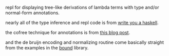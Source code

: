 repl for displaying tree-like derivations of lambda terms with type and/or
normal-form annotations.

nearly all of the type inference and repl code is from [write you a
haskell](https://github.com/sdiehl/write-you-a-haskell/tree/master/chapter7/poly_constraints).

the cofree technique for annotations is from [this blog
post](https://brianmckenna.org/blog/type_annotation_cofree).

and the de bruijn encoding and normalizing routine come basically straight from
the examples in the [bound](http://hackage.haskell.org/package/bound) library.
